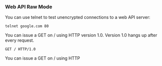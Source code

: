 ### Web API Raw Mode

You can use telnet to test unencrypted connections to a web API server:

```
telnet google.com 80
```

You can issue a GET on / using HTTP version 1.0.  Version 1.0 hangs up after every request.

```
GET / HTTP/1.0
```

You can issue a GET on / using HTTP
